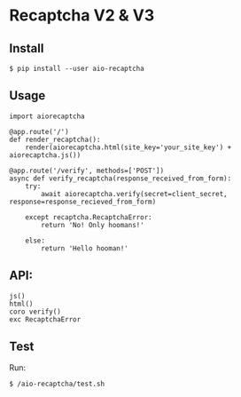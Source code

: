 # Recaptcha V2 & V3

## Install

    $ pip install --user aio-recaptcha

## Usage

    import aiorecaptcha

    @app.route('/')
    def render_recaptcha():
        render(aiorecaptcha.html(site_key='your_site_key') + aiorecaptcha.js())

    @app.route('/verify', methods=['POST'])
    async def verify_recaptcha(response_received_from_form):
        try:
            await aiorecaptcha.verify(secret=client_secret, response=response_recieved_from_form)

        except recaptcha.RecaptchaError:
            return 'No! Only hoomans!'

        else:
            return 'Hello hooman!'

## API:

    js()
    html()
    coro verify()
    exc RecaptchaError

## Test

Run:

    $ /aio-recaptcha/test.sh